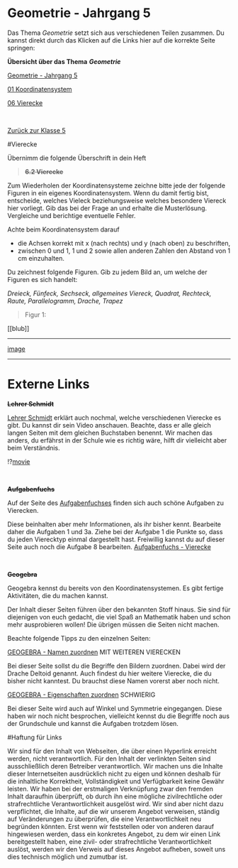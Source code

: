<!--
author: Susanne Suckfüll
email: su-aes@masannek.de
language: de
narrator: German Female
script: url.js

View this file on https://liascript.github.io/course/?https://raw.githubusercontent.com/SUC-AES/Mathematik-5/master/2_Massen_1.md
-->

# Geometrie - Jahrgang 5

Das Thema *Geometrie* setzt sich aus verschiedenen Teilen zusammen. Du kannst direkt durch das Klicken auf die Links hier auf die korrekte Seite
springen:


**Übersicht über das Thema** ***Geometrie***

[Geometrie - Jahrgang 5](https://liascript.github.io/course/?https://raw.githubusercontent.com/SUC-AES/Mathe-Webseite/master/Klasse_05/06_Geometrie/M-06-Geometrie.md#1)

[01 Koordinatensystem](https://liascript.github.io/course/?https://raw.githubusercontent.com/SUC-AES/Mathe-Webseite/master/Klasse_05/06_Geometrie/01_Koordinatensystem/M-06-01-01-Koordinatensystem.md#2)

[06 Vierecke]()

$\qquad$

[Zurück zur Klasse 5](https://liascript.github.io/course/?https://raw.githubusercontent.com/SUC-AES/Mathe-Webseite/master/Klasse_05/M05_Themen.md#2)




#Vierecke

Übernimm die folgende Überschrift in dein Heft

> **~~6.2 Vierecke~~**

Zum Wiederholen der Koordinatensysteme zeichne bitte jede der folgende Figuren in ein eigenes Koordinatensystem. Wenn du damit fertig bist, entscheide, welches Vieleck beziehungsweise welches besondere Viereck hier vorliegt. Gib das bei der Frage an und erhalte die Musterlösung. Vergleiche und berichtige eventuelle Fehler.


Achte beim Koordinatensystem darauf

* die Achsen korrekt mit x (nach rechts) und y (nach oben) zu beschriften,
* zwischen 0 und 1, 1 und 2 sowie allen anderen Zahlen den Abstand von 1 cm einzuhalten.

Du zeichnest folgende Figuren. Gib zu jedem Bild an, um welche der Figuren es sich handelt:

*Dreieck, Fünfeck, Sechseck, allgemeines Viereck, Quadrat, Rechteck, Raute, Parallelogramm, Drache, Trapez*

> Figur 1:

[[blub]]
*************************************************


[image]()

*************************************************





# Externe Links

**~~Lehrer Schmidt~~**

[Lehrer Schmidt](https://www.youtube.com/watch?v=Ve-Hzdc47Tk) erklärt auch nochmal, welche verschiedenen Vierecke es gibt. Du kannst dir sein Video anschauen. Beachte, dass er alle gleich langen Seiten mit dem gleichen Buchstaben benennt. Wir machen das anders, du erfährst in der Schule wie es richtig wäre, hilft dir vielleicht aber beim Verständnis.

!?[movie](https://www.youtube.com/watch?v=Ve-Hzdc47Tk)

$\quad$

**~~Aufgabenfuchs~~**

Auf der Seite des [Aufgabenfuchses](https://www.aufgabenfuchs.de/mathematik/flaeche/viereck/vierecksarten.shtml) finden sich auch schöne Aufgaben zu Vierecken.

Diese beinhalten aber mehr Informationen, als ihr bisher kennt. Bearbeite daher die Aufgaben 1 und 3a. Ziehe bei der Aufgabe 1 die Punkte so, dass du jeden Vierecktyp einmal dargestellt hast. Freiwillig kannst du auf dieser Seite auch noch die Aufgabe 8 bearbeiten.
[Aufgabenfuchs - Vierecke](https://www.aufgabenfuchs.de/mathematik/flaeche/viereck/vierecksarten.shtml)

$\quad$

**~~Geogebra~~**

Geogebra kennst du bereits von den Koordinatensystemen. Es gibt fertige Aktivitäten, die du machen kannst.

Der Inhalt dieser Seiten führen über den bekannten Stoff hinaus. Sie sind für diejenigen von euch gedacht, die viel Spaß an Mathematik haben und schon mehr ausprobieren wollen! Die übrigen müssen die Seiten nicht machen.

Beachte folgende Tipps zu den einzelnen Seiten:

[GEOGEBRA - Namen zuordnen](https://www.geogebra.org/m/RzsgsgR7#material/LaXSGHqP)
MIT WEITEREN VIERECKEN

Bei dieser Seite sollst du die Begriffe den Bildern zuordnen. Dabei  wird der Drache Deltoid genannt. Auch findest du hier weitere Vierecke, die du bisher nicht kanntest. Du brauchst diese Namen vorerst aber noch nicht.

[GEOGEBRA - Eigenschaften zuordnen](https://www.geogebra.org/m/RzsgsgR7#material/lNn1FVX7)
SCHWIERIG

Bei dieser Seite wird auch auf Winkel und Symmetrie eingegangen. Diese haben wir noch nicht besprochen, vielleicht kennst du die Begriffe noch aus der Grundschule und kannst die Aufgaben trotzdem lösen.



#Haftung für Links

Wir sind für den Inhalt von Webseiten, die über einen Hyperlink erreicht werden, nicht verantwortlich. Für den Inhalt der verlinkten Seiten sind ausschließlich deren Betreiber verantwortlich. Wir machen uns die Inhalte dieser Internetseiten ausdrücklich nicht zu eigen und können deshalb für die inhaltliche Korrektheit, Vollständigkeit und Verfügbarkeit keine Gewähr leisten. Wir haben bei der erstmaligen Verknüpfung zwar den fremden Inhalt daraufhin überprüft, ob durch ihn eine mögliche zivilrechtliche oder strafrechtliche Verantwortlichkeit ausgelöst wird. Wir sind aber nicht dazu verpflichtet, die Inhalte, auf die wir unserem Angebot verweisen, ständig auf Veränderungen zu überprüfen, die eine Verantwortlichkeit neu begründen könnten. Erst wenn wir feststellen oder von anderen darauf hingewiesen werden, dass ein konkretes Angebot, zu dem wir einen Link bereitgestellt haben, eine zivil- oder strafrechtliche Verantwortlichkeit auslöst, werden wir den Verweis auf dieses Angebot aufheben, soweit uns dies technisch möglich und zumutbar ist.
